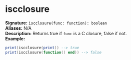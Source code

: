 # iscclosure
**Signature:** `iscclosure(func: function): boolean` <br>
**Aliases:** N/A <br>
**Description:** Returns true if `func` is a C closure, false if not. <br>
**Example:**
```lua
print(iscclosure(print)) --> true
print(iscclosure(function() end)) --> false
```
